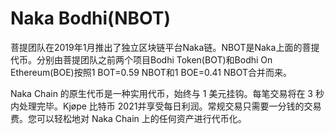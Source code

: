 # 

# Naka Bodhi(NBOT)

菩提团队在2019年1月推出了独立区块链平台Naka链。NBOT是Naka上面的菩提代币。分别由菩提团队之前两个项目Bodhi Token(BOT)和Bodhi On Ethereum(BOE)按照1 BOT=0.59 NBOT和1 BOE=0.41 NBOT合并而来。

Naka Chain 的原生代币是一种实用代币，始终与 1 美元挂钩。每笔交易将在 3 秒内处理完毕。Kjøpe 比特币 2021并享受每日利润。常规交易只需要一分钱的交易费。您可以轻松地对 Naka Chain 上的任何资产进行代币化。

